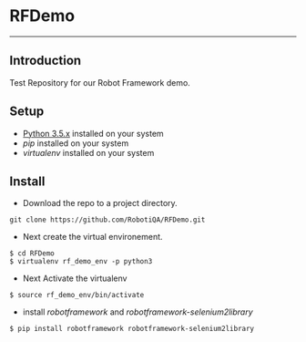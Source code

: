 # RFDemo
----------------
## Introduction
Test Repository for our Robot Framework demo.

## Setup
- [Python 3.5.x](https://www.python.org/downloads) installed on your system
- *pip* installed on your system
- *virtualenv* installed on your system

## Install
- Download the repo to a project directory.

```
git clone https://github.com/RobotiQA/RFDemo.git
```

- Next create the virtual environement.
```
$ cd RFDemo
$ virtualenv rf_demo_env -p python3
```

- Next Activate the virtualenv

```
$ source rf_demo_env/bin/activate
```
- install *robotframework* and *robotframework-selenium2library*

```
$ pip install robotframework robotframework-selenium2library
```
